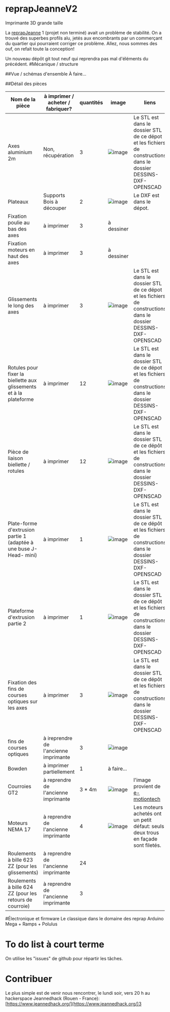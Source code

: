 # reprapJeanneV2
Imprimante 3D grande taille

La [reprapJeanne](https://github.com/jeannedhack/reprapJeanne) 1 (projet non terminé) avait un problème de stabilité. On a trouvé des superbes profils alu, jetés aux encombrants par un commerçant du quartier qui pourraient corriger ce problème. Allez, nous sommes des ouf, on refait toute la conception!

Un nouveau dépôt git tout neuf qui reprendra pas mal d'éléments du précédent.
#Mécanique / structure

##Vue / schémas d'ensemble
À faire...


##Détail des pièces

Nom de la pièce | à imprimer / acheter / fabriquer? | quantités | image | liens
-------------|-------------|---------|---------|----------------
Axes aluminium 2m | Non, récupération | 3 | ![image](https://raw.githubusercontent.com/jeannedhack/reprapJeanneV2/master/img/profil-axe200.png) | Le STL est dans le dossier STL de ce dépot et les fichiers de constructions dans le dossier DESSINS-DXF-OPENSCAD
Plateaux|Supports Bois à découper |2|![image](https://raw.githubusercontent.com/jeannedhack/reprapJeanneV2/master/img/baseImprimante3d200.png)|Le DXF est dans le dépot.
Fixation poulie au bas des axes| à imprimer | 3| à dessiner | 
Fixation moteurs en haut des axes| à imprimer | 3 | à dessiner | 
Glissements le long des axes | à imprimer | 3 | ![image](https://raw.githubusercontent.com/jeannedhack/reprapJeanneV2/master/img/glissement200.png) |Le STL est dans le dossier STL de ce dépot et les fichiers de constructions dans le dossier DESSINS-DXF-OPENSCAD
Rotules pour fixer la biellette aux glissements et à la plateforme | à imprimer | 12 | ![image](https://raw.githubusercontent.com/jeannedhack/reprapJeanneV2/master/img/rotule3D200.png)|Le STL est dans le dossier STL de ce dépot et les fichiers de constructions dans le dossier DESSINS-DXF-OPENSCAD
Pièce de liaison biellette / rotules| à imprimer | 12 |![image](https://raw.githubusercontent.com/jeannedhack/reprapJeanneV2/master/img/fixation-biellette200.png) | Le STL est dans le dossier STL de ce dépôt et les fichiers de constructions dans le dossier DESSINS-DXF-OPENSCAD
Plate-forme d'extrusion partie 1 (adaptée à une buse J-Head- mini)| à imprimer |1 |![image](https://raw.githubusercontent.com/jeannedhack/reprapJeanneV2/master/img/platform-part1-200.png) | Le STL est dans le dossier STL de ce dépôt et les fichiers de constructions dans le dossier DESSINS-DXF-OPENSCAD
Plateforme d'extrusion partie 2| à imprimer |1 |![image](https://raw.githubusercontent.com/jeannedhack/reprapJeanneV2/master/img/platform-part2-200.png) | Le STL est dans le dossier STL de ce dépôt et les fichiers de constructions dans le dossier DESSINS-DXF-OPENSCAD
Fixation des fins de courses optiques sur les axes| à imprimer |3 |![image](https://raw.githubusercontent.com/jeannedhack/reprapJeanneV2/master/img/fixendstop200.png) | Le STL est dans le dossier STL de ce dépôt et les fichiers de constructions dans le dossier DESSINS-DXF-OPENSCAD
fins de courses optiques| à ireprendre de l'ancienne imprimante |3 |![image](https://raw.githubusercontent.com/jeannedhack/reprapJeanneV2/master/img/end-stop-optique.jpg) |
Bowden|à imprimer partiellement | 1 |à faire... | 
Courroies GT2|à reprendre de l'ancienne imprimante | 3 * 4m |![image](https://raw.githubusercontent.com/jeannedhack/reprapJeanneV2/master/img/courroie.jpg) | l'image provient de [e-motiontech](http://www.reprap-france.com/produit/387-courroie-gt2-au-metre)
Moteurs NEMA 17| à reprendre de l'ancienne imprimante| 4 |![image](https://raw.githubusercontent.com/jeannedhack/reprapJeanneV2/master/img/nema17.jpg) |Les moteurs achetés ont un petit défaut: seuls deux trous en façade sont filetés.
Roulements à bille 623 ZZ (pour les glissements)| à reprendre de l'ancienne imprimante| 24 | | 
Roulements à bille 624 ZZ (pour les retours de courroie)| à reprendre de l'ancienne imprimante| 3 | | 
#Électronique et firmware
Le classique dans le domaine des reprap Arduino Mega + Ramps + Polulus
# To do list à court terme
On utilise les "issues" de github pour répartir les tâches.
 
# Contribuer

Le plus simple est de venir nous rencontrer, le lundi soir, vers 20 h au hackerspace Jeannedhack (Rouen - France):  [https://www.jeannedhack.org/](https://www.jeannedhack.org/)3
